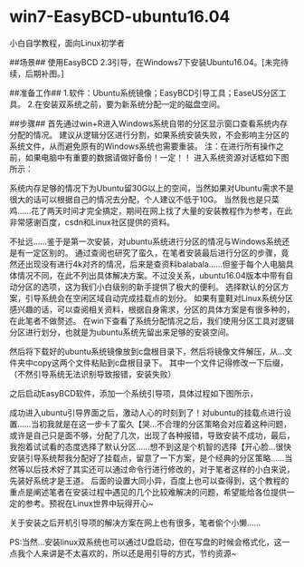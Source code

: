 # win7-EasyBCD-ubuntu16.04
小白自学教程，面向Linux初学者


##场景##
使用EasyBCD 2.3引导，在Windows7下安装Ubuntu16.04。[未完待续，后期补图。]

##准备工作##
1.软件：Ubuntu系统镜像；EasyBCD引导工具；EaseUS分区工具。
2.在安装双系统之前，要为新系统分配一定的磁盘空间。

##步骤##
首先通过win+R进入Windows系统自带的分区显示窗口查看系统内存分配的情况。
建议从逻辑分区进行分割，如果系统安装失败，不会影响主分区的系统文件，从而避免原有的Windows系统也需要重装。
注：在进行所有操作之前，如果电脑中有重要的数据请做好备份！一定！！
进入系统资源对话框如下图所示：

系统内存足够的情况下为Ubuntu留30G以上的空间，当然如果对Ubuntu需求不是很大的话可以根据自己的情况去分配，个人建议不低于10G。
当然我也是只菜鸡……花了两天时间才完全搞定，期间在网上找了大量的安装教程作为参考，在此非常感谢百度，csdn和Linux社区提供的资料。

不扯远……鉴于是第一次安装，对ubuntu系统进行分区的情况与Windows系统还是有一定区别的。
通过查阅也研究了蛮久，在笔者安装最后进行分区的步骤，竟然还出现没有进行4k对齐的情况，后来是查资料balabala……但鉴于每个人电脑具体情况不同，在此不列出具体解决方案。不过没关系，ubuntu16.04版本中带有自动分区的选项，这为我们小白级别的新手提供了极大的便利。
选择默认的分区方案，引导系统会在空闲区域自动完成挂载点的划分。
如果有童鞋对Linux系统分区感兴趣的话，可以查阅相关资料，根据自身需求，分区的具体方案是有很多种的，在此笔者不做赘述。
在win下查看了系统分配情况之后，我们使用分区工具对逻辑分区进行划分，也就是为ubuntu系统先留出来足够的安装空间。

然后将下载好的ubuntu系统镜像放到c盘根目录下，然后将镜像文件解压，从…文件夹中copy这两个文件粘贴到c盘根目录下。
其中一个文件记得修改一下后缀，（不然引导系统无法识别导致报错，安装失败）

之后启动EasyBCD软件，添加一个系统引导项，具体过程如下图所示，

成功进入ubuntu引导界面之后，激动人心的时刻到了！对ubuntu的挂载点进行设置……当初我就是在这一步卡了蛮久【哭…不合理的分区策略会对应着这种问题，或许是自己只是面不够，分配了几次，出现了各种报错，导致安装不成功，最后，我抱着试试看的态度选择了默认分区……想不到这是个机智的选择【开心脸…很快安装引导系统帮我分配好了挂载点，留意了一下方案，是个经典的分区策略……当然等以后技术好了其实还可以通过命令行进行修改的，对于笔者这样的小白来说，先装好系统才是王道。
后面的设置大同小异，百度上也可以查得到，这个教程的重点是阐述笔者在安装过程中遇见的几个比较难解决的问题，希望能给各位提供一定的参考。预祝在Linux世界中玩得开心~

关于安装之后开机引导项的解决方案在网上也有很多，笔者偷个小懒……

PS:当然…安装linux双系统也可以通过U盘启动，但在写盘的时候会格式化，这一点我个人来讲是不太喜欢的，所以还是用引导的方式，节约资源~

